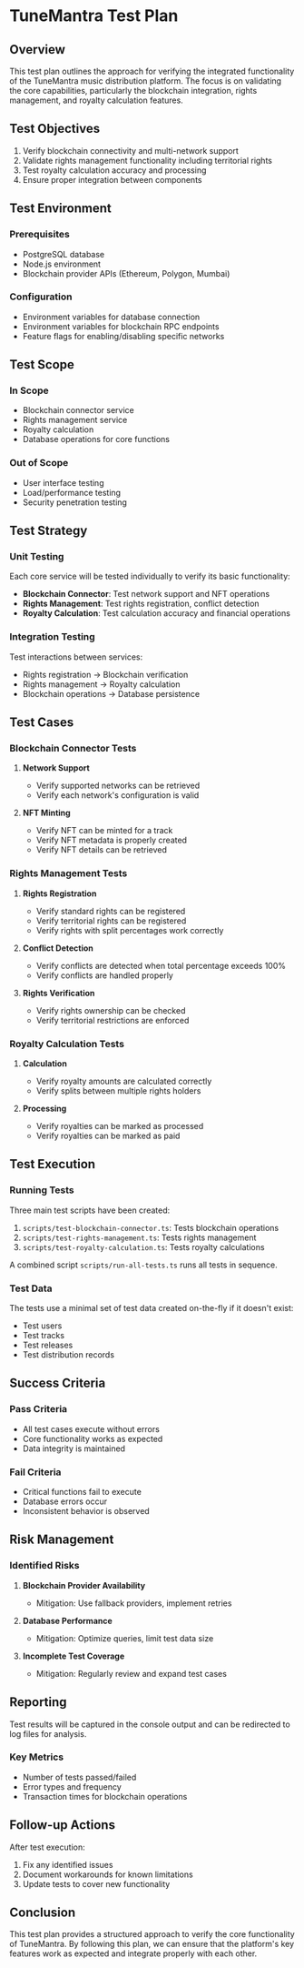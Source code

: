 # TuneMantra Test Plan

## Overview

This test plan outlines the approach for verifying the integrated functionality of the TuneMantra music distribution platform. The focus is on validating the core capabilities, particularly the blockchain integration, rights management, and royalty calculation features.

## Test Objectives

1. Verify blockchain connectivity and multi-network support
2. Validate rights management functionality including territorial rights
3. Test royalty calculation accuracy and processing
4. Ensure proper integration between components

## Test Environment

### Prerequisites

- PostgreSQL database
- Node.js environment
- Blockchain provider APIs (Ethereum, Polygon, Mumbai)

### Configuration

- Environment variables for database connection
- Environment variables for blockchain RPC endpoints
- Feature flags for enabling/disabling specific networks

## Test Scope

### In Scope

- Blockchain connector service
- Rights management service
- Royalty calculation
- Database operations for core functions

### Out of Scope

- User interface testing
- Load/performance testing
- Security penetration testing

## Test Strategy

### Unit Testing

Each core service will be tested individually to verify its basic functionality:

- **Blockchain Connector**: Test network support and NFT operations
- **Rights Management**: Test rights registration, conflict detection
- **Royalty Calculation**: Test calculation accuracy and financial operations

### Integration Testing

Test interactions between services:

- Rights registration → Blockchain verification
- Rights management → Royalty calculation
- Blockchain operations → Database persistence

## Test Cases

### Blockchain Connector Tests

1. **Network Support**
   - Verify supported networks can be retrieved
   - Verify each network's configuration is valid

2. **NFT Minting**
   - Verify NFT can be minted for a track
   - Verify NFT metadata is properly created
   - Verify NFT details can be retrieved

### Rights Management Tests

1. **Rights Registration**
   - Verify standard rights can be registered
   - Verify territorial rights can be registered
   - Verify rights with split percentages work correctly

2. **Conflict Detection**
   - Verify conflicts are detected when total percentage exceeds 100%
   - Verify conflicts are handled properly

3. **Rights Verification**
   - Verify rights ownership can be checked
   - Verify territorial restrictions are enforced

### Royalty Calculation Tests

1. **Calculation**
   - Verify royalty amounts are calculated correctly
   - Verify splits between multiple rights holders

2. **Processing**
   - Verify royalties can be marked as processed
   - Verify royalties can be marked as paid

## Test Execution

### Running Tests

Three main test scripts have been created:

1. `scripts/test-blockchain-connector.ts`: Tests blockchain operations
2. `scripts/test-rights-management.ts`: Tests rights management
3. `scripts/test-royalty-calculation.ts`: Tests royalty calculations

A combined script `scripts/run-all-tests.ts` runs all tests in sequence.

### Test Data

The tests use a minimal set of test data created on-the-fly if it doesn't exist:
- Test users
- Test tracks
- Test releases
- Test distribution records

## Success Criteria

### Pass Criteria

- All test cases execute without errors
- Core functionality works as expected
- Data integrity is maintained

### Fail Criteria

- Critical functions fail to execute
- Database errors occur
- Inconsistent behavior is observed

## Risk Management

### Identified Risks

1. **Blockchain Provider Availability**
   - Mitigation: Use fallback providers, implement retries
   
2. **Database Performance**
   - Mitigation: Optimize queries, limit test data size

3. **Incomplete Test Coverage**
   - Mitigation: Regularly review and expand test cases

## Reporting

Test results will be captured in the console output and can be redirected to log files for analysis.

### Key Metrics

- Number of tests passed/failed
- Error types and frequency
- Transaction times for blockchain operations

## Follow-up Actions

After test execution:

1. Fix any identified issues
2. Document workarounds for known limitations
3. Update tests to cover new functionality

## Conclusion

This test plan provides a structured approach to verify the core functionality of TuneMantra. By following this plan, we can ensure that the platform's key features work as expected and integrate properly with each other.